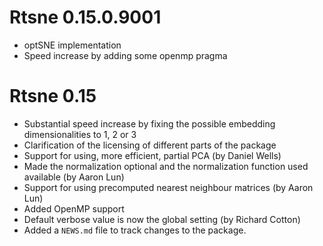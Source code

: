 # Rtsne 0.15.0.9001
* optSNE implementation
* Speed increase by adding some openmp pragma

# Rtsne 0.15
* Substantial speed increase by fixing the possible embedding dimensionalities to 1, 2 or 3
* Clarification of the licensing of different parts of the package
* Support for using, more efficient, partial PCA (by Daniel Wells)
* Made the normalization optional and the normalization function used available (by Aaron Lun)
* Support for using precomputed nearest neighbour matrices (by Aaron Lun)
* Added OpenMP support
* Default verbose value is now the global setting (by Richard Cotton)
* Added a `NEWS.md` file to track changes to the package.
